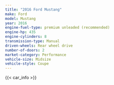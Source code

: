 ```yaml
---
title: "2016 Ford Mustang"
make: Ford
model: Mustang
year: 2016
engine-fuel-type: premium unleaded (recommended)
engine-hp: 435
engine-cylinders: 8
transmission-type: Manual
driven-wheels: Rear wheel drive
number-of-doors: 2
market-category: Performance
vehicle-size: Midsize
vehicle-style: Coupe
---
```


{{< car_info >}}
